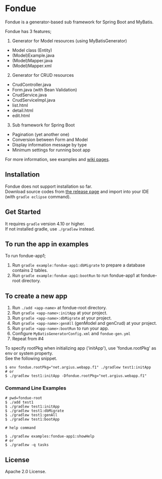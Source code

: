 Fondue
======

Fondue is a generator-based sub framework for Spring Boot and MyBatis.

Fondue has 3 features;
 1. Generator for Model resources (using MyBatisGenerator)
   * Model class (Entity)
   * (Model)Example.java
   * (Model)Mapper.java
   * (Model)Mapper.xml
 2. Generator for CRUD resources
   * CrudController.java
   * Form.java (with Bean Validation)
   * CrudService.java
   * CrudServiceImpl.java
   * list.html
   * detail.html
   * edit.html
 3. Sub framework for Spring Boot
   * Pagination (yet another one)
   * Conversion between Form and Model
   * Display information message by type
   * Minimum settings for running boot app

For more information, see examples and [wiki pages](https://github.com/argius/fondue/wiki).


Installation
------------

Fondue does not support installation so far.  
Download source codes from [the release page](https://github.com/argius/fondue/releases) and import into your IDE (with `gradle eclipse` command).


Get Started
-----------

It requires `gradle` version 4.10 or higher.  
If not installed gradle, use `./gradlew` instead.

## To run the app in examples

To run fondue-app1;

1. Run `gradle example:fondue-app1:dbMigrate` to prepare a database contains 2 tables.
2. Run `gradle example:fondue-app1:bootRun` to run fondue-app1 at fondue-root directory.


## To create a new app

1. Run `./add <app-name>` at fondue-root directory.
2. Run `gradle <app-name>:initApp` at your project.
3. Run `gradle <app-name>:dbMigrate` at your project.
4. Run `gradle <app-name>:genAll` (genModel and genCrud) at your project.
5. Run `gradle <app-name>:bootRun` to run your app.
6. Configure `MyBatisGeneratorConfig.xml` and `fondue-gen.yml`
7. Repeat from #4

To specify rootPkg when initializing app ('initApp'), use 'fondue.rootPkg' as env or system property.  
See the following snippet.

```
$ env fondue.rootPkg="net.argius.webapp.f1" ./gradlew test1:initApp
# or
$ ./gradlew test1:initApp -Dfondue.rootPkg="net.argius.webapp.f1"
```

### Command Line Examples

```
# pwd=fondue-root
$ ./add test1
$ ./gradlew test1:initApp
$ ./gradlew test1:dbMigrate
$ ./gradlew test1:genAll
$ ./gradlew test1:bootApp
```

```
# help command

$ ./gradlew examples:fondue-app1:showHelp
# or
$ ./gradlew -q tasks
```


License
-------

Apache 2.0 License.

